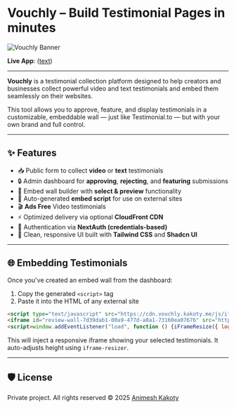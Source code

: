 
# Vouchly – Build Testimonial Pages in minutes

![Vouchly Banner](https://vouchly.kakoty.me/og-image.png)


**Live App**: ([text](https://vouchly.kakoty.me))

---

**Vouchly** is a testimonial collection platform designed to help creators and businesses collect powerful video and text testimonials and embed them seamlessly on their websites.

This tool allows you to approve, feature, and display testimonials in a customizable, embeddable wall — just like Testimonial.to — but with your own brand and full control.

---

## ✨ Features

- 📥 Public form to collect **video** or **text** testimonials  
- 🔒 Admin dashboard for **approving**, **rejecting**, and **featuring** submissions  
- 🧱 Embed wall builder with **select & preview** functionality  
- 📜 Auto-generated **embed script** for use on external sites  
- 🎬 **Ads Free** Video testimonials
- ⚡️ Optimized delivery via optional **CloudFront CDN**  
- 🔐 Authentication via **NextAuth (credentials-based)**  
- 🎨 Clean, responsive UI built with **Tailwind CSS** and **Shadcn UI**

---

## 🌐 Embedding Testimonials

Once you've created an embed wall from the dashboard:

1. Copy the generated `<script>` tag  
2. Paste it into the HTML of any external site

```html
<script type="text/javascript" src="https://cdn.vouchly.kakoty.me/js/iframeResizer.min.js"></script>
<iframe id="review-wall-7d39dab1-00a9-477d-a0a1-73160ea07676" src="https://vouchly.kakoty.me//embadedwall/7d39dab1-00a9-477d-a0a1-73160ea07676" frameborder="0" scrolling="no" width="100%"></iframe>
<script>window.addEventListener("load", function () {iFrameResize({ log: false, checkOrigin: false }, "#review-wall-7d39dab1-00a9-477d-a0a1-73160ea07676")})</script>
```

This will inject a responsive iframe showing your selected testimonials. It auto-adjusts height using `iframe-resizer`.

---
## 🛡️ License

Private project. All rights reserved © 2025 [Animesh Kakoty](https://github.com/kakotyanimesh)
